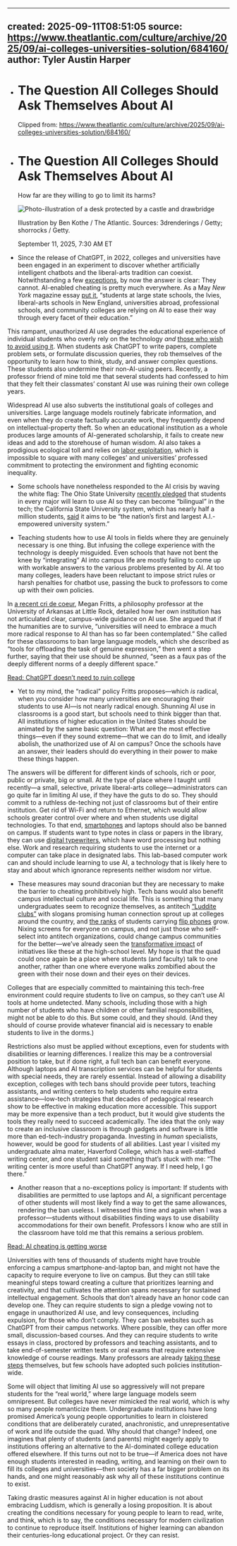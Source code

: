 - ---
  created: 2025-09-11T08:51:05
  source: https://www.theatlantic.com/culture/archive/2025/09/ai-colleges-universities-solution/684160/
  author: Tyler Austin Harper
  ---
- # The Question All Colleges Should Ask Themselves About AI
  
  Clipped from: https://www.theatlantic.com/culture/archive/2025/09/ai-colleges-universities-solution/684160/
- # The Question All Colleges Should Ask Themselves About AI
  
  How far are they willing to go to limit its harms?
  
  ![Photo-illustration of a desk protected by a castle and drawbridge](https://cdn.theatlantic.com/thumbor/nCVVZ7KZ1e0flfwwNLBRJ0E0YCI=/0x0:2880x1620/960x540/media/img/mt/2025/09/2025_09_09_school_ai/original.jpg)
  
  Illustration by Ben Kothe / The Atlantic. Sources: 3drenderings / Getty; shorrocks / Getty.
  
  September 11, 2025, 7:30 AM ET
  
-  Since the release of ChatGPT, in 2022, colleges and universities have been engaged in an experiment to discover whether artificially intelligent chatbots and the liberal-arts tradition can coexist. Notwithstanding a few [exceptions](https://www.theatlantic.com/ideas/archive/2024/10/chatgpt-vs-university-honor-code/680336/), by now the answer is clear: They cannot. AI-enabled cheating is pretty much everywhere. As a May _New York_ magazine essay [put it](https://nymag.com/intelligencer/article/openai-chatgpt-ai-cheating-education-college-students-school.html?isNewSocialUser=false&providerId=google.com), “students at large state schools, the Ivies, liberal-arts schools in New England, universities abroad, professional schools, and community colleges are relying on AI to ease their way through every facet of their education.”
  
  This rampant, unauthorized AI use degrades the educational experience of individual students who overly rely on the technology _and_ [those who wish to avoid using it](https://www.theatlantic.com/technology/archive/2025/09/high-school-student-ai-education/684088/). When students ask ChatGPT to write papers, complete problem sets, or formulate discussion queries, they rob themselves of the opportunity to learn how to think, study, and answer complex questions. These students also undermine their non-AI-using peers. Recently, a professor friend of mine told me that several students had confessed to him that they felt their classmates’ constant AI use was ruining their own college years.
  
  Widespread AI use also subverts the institutional goals of colleges and universities. Large language models routinely fabricate information, and even when they do create factually accurate work, they frequently depend on intellectual-property theft. So when an educational institution as a whole produces large amounts of AI-generated scholarship, it fails to create new ideas and add to the storehouse of human wisdom. AI also takes a prodigious ecological toll and relies on [labor exploitation](https://time.com/6247678/openai-chatgpt-kenya-workers/), which is impossible to square with many colleges’ and universities’ professed commitment to protecting the environment and fighting economic inequality.
  
-  Some schools have nonetheless responded to the AI crisis by waving the white flag: The Ohio State University [recently pledged](https://www.nbc4i.com/news/local-news/ohio-state-university/ohio-state-announces-every-student-will-use-ai-in-class/) that students in every major will learn to use AI so they can become “bilingual” in the tech; the California State University system, which has nearly half a million students, [said](https://www.nytimes.com/2025/06/07/technology/chatgpt-openai-colleges.html) it aims to be “the nation’s first and largest A.I.-empowered university system.”
  
-  Teaching students how to use AI tools in fields where they are genuinely necessary is one thing. But infusing the college experience with the technology is deeply misguided. Even schools that have not bent the knee by “integrating” AI into campus life are mostly failing to come up with workable answers to the various problems presented by AI. At too many colleges, leaders have been reluctant to impose strict rules or harsh penalties for chatbot use, passing the buck to professors to come up with their own policies.
  
  In [a recent cri de coeur](https://thepointmag.com/examined-life/a-matter-of-words/), Megan Fritts, a philosophy professor at the University of Arkansas at Little Rock, detailed how her own institution has not articulated clear, campus-wide guidance on AI use. She argued that if the humanities are to survive, “universities will need to embrace a much more radical response to AI than has so far been contemplated.” She called for these classrooms to ban large language models, which she described as “tools for offloading the task of genuine expression,” then went a step further, saying that their use should be _shunned_, “seen as a faux pas of the deeply different norms of a deeply different space.”
  
  [Read: ChatGPT doesn’t need to ruin college](https://www.theatlantic.com/ideas/archive/2024/10/chatgpt-vs-university-honor-code/680336/)
  
-  Yet to my mind, the “radical” policy Fritts proposes—which _is_ radical, when you consider how many universities are encouraging their students to use AI—is not nearly radical enough. Shunning AI use in classrooms is a good start, but schools need to think bigger than that. All institutions of higher education in the United States should be animated by the same basic question: What are the most effective things—even if they sound extreme—that we can do to limit, and ideally abolish, the unathorized use of AI on campus? Once the schools have an answer, their leaders should do everything in their power to make these things happen.
  
  The answers will be different for different kinds of schools, rich or poor, public or private, big or small. At the type of place where I taught until recently—a small, selective, private liberal-arts college—administrators can go quite far in limiting AI use, if they have the guts to do so. They should commit to a ruthless de-teching not just of classrooms but of their entire institution. Get rid of Wi-Fi and return to Ethernet, which would allow schools greater control over where and when students use digital technologies. To that end, [smartphones](https://www.theatlantic.com/family/archive/2025/08/phone-ban-school-parents/683982/) and laptops should also be banned on campus. If students want to type notes in class or papers in the library, they can use [digital typewriters](https://www.theatlantic.com/technology/archive/2016/05/freewrite/481566/), which have word processing but nothing else. Work and research requiring students to use the internet or a computer can take place in designated labs. This lab-based computer work can and should include learning to use AI, a technology that is likely here to stay and about which ignorance represents neither wisdom nor virtue.
  
-  These measures may sound draconian but they are necessary to make the barrier to cheating prohibitively high. Tech bans would also benefit campus intellectual culture and social life. This is something that many undergraduates seem to recognize themselves, as antitech [“Luddite clubs”](https://www.nytimes.com/2025/01/30/style/luddite-teens-reunion.html) with slogans promising human connection sprout up at colleges around the country, and [the ranks](https://www.theguardian.com/society/2024/apr/27/the-boring-phone-stressed-out-gen-z-ditch-smartphones-for-dumbphones) of students carrying [flip phones](https://www.bu.edu/articles/2025/ditched-smartphone-for-flip-phone/) grow. Nixing screens for everyone on campus, and not just those who self-select into antitech organizations, could change campus communities for the better—we’ve already seen the [transformative impact](https://www.theguardian.com/lifeandstyle/2024/jan/17/cellphone-smartphone-bans-schools) of initiatives like these at the high-school level. My hope is that the quad could once again be a place where students (and faculty) talk to one another, rather than one where everyone walks zombified about the green with their nose down and their eyes on their devices.
  
  Colleges that are especially committed to maintaining this tech-free environment could require students to live on campus, so they can’t use AI tools at home undetected. Many schools, including those with a high number of students who have children or other familial responsibilities, might not be able to do this. But some could, and they should. (And they should of course provide whatever financial aid is necessary to enable students to live in the dorms.)
  
  Restrictions also must be applied without exceptions, even for students with disabilities or learning differences. I realize this may be a controversial position to take, but if done right, a full tech ban can benefit everyone. Although laptops and AI transcription services can be helpful for students with special needs, they are rarely essential. Instead of allowing a disability exception, colleges with tech bans should provide peer tutors, teaching assistants, and writing centers to help students who require extra assistance—low-tech strategies that decades of pedagogical research show to be effective in making education more accessible. This support may be more expensive than a tech product, but it would give students the tools they really need to succeed academically. The idea that the only way to create an inclusive classroom is through gadgets and software is little more than ed-tech-industry propaganda. Investing in _human_ specialists, however, would be good for students of all abilities. Last year I visited my undergraduate alma mater, Haverford College, which has a well-staffed writing center, and one student said something that’s stuck with me: “The writing center is more useful than ChatGPT anyway. If I need help, I go there.”
  
-  Another reason that a no-exceptions policy is important: If students with disabilities are permitted to use laptops and AI, a significant percentage of other students will most likely find a way to get the same allowances, rendering the ban useless. I witnessed this time and again when I was a professor—students without disabilities finding ways to use disability accommodations for their own benefit. Professors I know who are still in the classroom have told me that this remains a serious problem.
  
  [Read: AI cheating is getting worse](https://www.theatlantic.com/technology/archive/2024/08/another-year-ai-college-cheating/679502/)
  
  Universities with tens of thousands of students might have trouble enforcing a campus smartphone-and-laptop ban, and might not have the capacity to require everyone to live on campus. But they can still take meaningful steps toward creating a culture that prioritizes learning and creativity, and that cultivates the attention spans necessary for sustained intellectual engagement. Schools that don’t already have an honor code can develop one. They can require students to sign a pledge vowing not to engage in unauthorized AI use, and levy consequences, including expulsion, for those who don’t comply. They can ban websites such as ChatGPT from their campus networks. Where possible, they can offer more small, discussion-based courses. And they can require students to write essays in class, proctored by professors and teaching assistants, and to take end-of-semester written tests or oral exams that require extensive knowledge of course readings. Many professors are already [taking these steps](https://www.wsj.com/business/chatgpt-ai-cheating-college-blue-books-5e3014a6?gaa_at=eafs&gaa_n=ASWzDAjPmizoDL1hu17qmnOM1MrjOgnBmWVu8nr6xgeIMMCSpDZHYumEHRdoDluXXAQ%3D&gaa_ts=68b88cbb&gaa_sig=WpvHUsiiYrjy6Llx8mBi-UwJEjKuUF3Bx8voBC8tgukfHad57EIVjLfZz803OtFt1K-pvvTk5hUxgcx-qRA_hw%3D%3D) themselves, but few schools have adopted such policies institution-wide.
  
  Some will object that limiting AI use so aggressively will not prepare students for the “real world,” where large language models seem omnipresent. But colleges have never mimicked the real world, which is why so many people romanticize them. Undergraduate institutions have long promised America’s young people opportunities to learn in cloistered conditions that are deliberately curated, anachronistic, and unrepresentative of work and life outside the quad. Why should that change? Indeed, one imagines that plenty of students (and parents) might eagerly apply to institutions offering an alternative to the AI-dominated college education offered elsewhere. If this turns out not to be true—if America does not have enough students interested in reading, writing, and learning on their own to fill its colleges and universities—then society has a far bigger problem on its hands, and one might reasonably ask why all of these institutions continue to exist.
  
  Taking drastic measures against AI in higher education is not about embracing Luddism, which is generally a losing proposition. It is about creating the conditions necessary for young people to learn to read, write, and think, which is to say, the conditions necessary for modern civilization to continue to reproduce itself. Institutions of higher learning can abandon their centuries-long educational project. Or they can resist.
